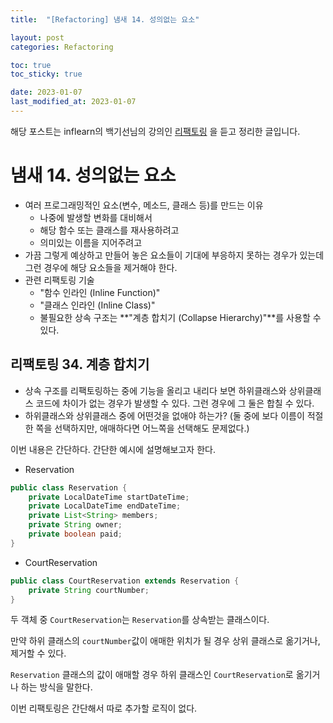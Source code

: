 ```yaml
---
title:  "[Refactoring] 냄새 14. 성의없는 요소"

layout: post
categories: Refactoring

toc: true
toc_sticky: true

date: 2023-01-07
last_modified_at: 2023-01-07
---
```


해당 포스트는 inflearn의 백기선님의 강의인 [리팩토링](https://www.inflearn.com/course/%EB%A6%AC%ED%8C%A9%ED%86%A0%EB%A7%81) 을 듣고 정리한 글입니다.

# 냄새 14. 성의없는 요소

- 여러 프로그래밍적인 요소(변수, 메소드, 클래스 등)를 만드는 이유
  - 나중에 발생할 변화를 대비해서
  - 해당 함수 또는 클래스를 재사용하려고
  - 의미있는 이름을 지어주려고
- 가끔 그렇게 예상하고 만들어 놓은 요소들이 기대에 부응하지 못하는 경우가 있는데 그런 경우에 해당 요소들을 제거해야 한다.
- 관련 리팩토링 기술
  - "함수 인라인 (Inline Function)"
  - "클래스 인라인 (Inline Class)"
  - 불필요한 상속 구조는 **"계층 합치기 (Collapse Hierarchy)"**를 사용할 수 있다.


## 리팩토링 34. 계층 합치기

- 상속 구조를 리팩토링하는 중에 기능을 올리고 내리다 보면 하위클래스와 상위클래스 코드에 차이가 없는 경우가 발생할 수 있다. 그런 경우에 그 둘은 합칠 수 있다.
- 하위클래스와 상위클래스 중에 어떤것을 없애야 하는가? (둘 중에 보다 이름이 적절한 쪽을 선택하지만, 애매하다면 어느쪽을 선택해도 문제없다.)


이번 내용은 간단하다. 간단한 예시에 설명해보고자 한다.

- Reservation

```java
public class Reservation {
    private LocalDateTime startDateTime;
    private LocalDateTime endDateTime;
    private List<String> members;
    private String owner;
    private boolean paid;
}

```

- CourtReservation

```java
public class CourtReservation extends Reservation {
    private String courtNumber;
}
```

두 객체 중 `CourtReservation`는 `Reservation`를 상속받는 클래스이다.

만약 하위 클래스의 `courtNumber`값이 애매한 위치가 될 경우 상위 클래스로 옮기거나, 제거할 수 있다.

`Reservation` 클래스의 값이 애매할 경우 하위 클래스인 `CourtReservation`로 옮기거나 하는 방식을 말한다.

이번 리팩토링은 간단해서 따로 추가할 로직이 없다.
